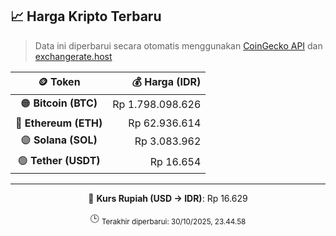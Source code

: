 

<!-- HARGA_KRIPTO -->
## 📈 Harga Kripto Terbaru

> Data ini diperbarui secara otomatis menggunakan [CoinGecko API](https://www.coingecko.com/) dan [exchangerate.host](https://exchangerate.host/)

<div align="center">

| 🪙 Token | 💰 Harga (IDR) |
|:------:|---------------:|
| 🟠 **Bitcoin (BTC)**   | Rp 1.798.098.626 |
| 🔵 **Ethereum (ETH)**  | Rp 62.936.614 |
| 🟣 **Solana (SOL)**    | Rp 3.083.962 |
| 🟢 **Tether (USDT)**   | Rp 16.654 |

---

💱 **Kurs Rupiah (USD → IDR)**: Rp 16.629

🕒 <sub>Terakhir diperbarui: 30/10/2025, 23.44.58</sub>

</div>
<!-- /HARGA_KRIPTO -->